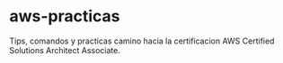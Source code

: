 # aws-practicas
Tips, comandos y practicas camino hacia la certificacion AWS Certified Solutions Architect Associate.
